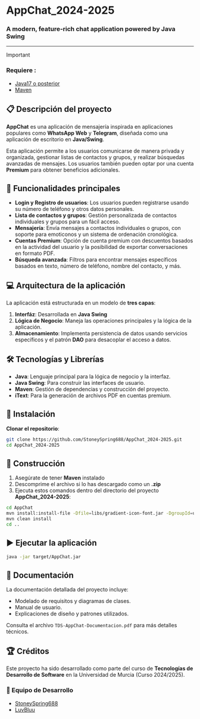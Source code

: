 # AppChat_2024-2025
### A modern, feature-rich chat application powered by Java Swing

---

> [!IMPORTANT]
> ### Requiere :
> - [Java17 o posterior](https://www.oracle.com/es/java/technologies/downloads/)
> - [Maven](https://maven.apache.org/download.cgi)

## 📋 Descripción del proyecto
**AppChat** es una aplicación de mensajería inspirada en aplicaciones populares como **WhatsApp Web** y **Telegram**, diseñada como una aplicación de escritorio en **Java/Swing**.

Esta aplicación permite a los usuarios comunicarse de manera privada y organizada, gestionar listas de contactos y grupos, y realizar búsquedas avanzadas de mensajes. Los usuarios también pueden optar por una cuenta **Premium** para obtener beneficios adicionales.

## 🚀 Funcionalidades principales
- **Login y Registro de usuarios**: Los usuarios pueden registrarse usando su número de teléfono y otros datos personales.
- **Lista de contactos y grupos**: Gestión personalizada de contactos individuales y grupos para un fácil acceso.
- **Mensajería**: Envía mensajes a contactos individuales o grupos, con soporte para emoticonos y un sistema de ordenación cronológica.
- **Cuentas Premium**: Opción de cuenta premium con descuentos basados en la actividad del usuario y la posibilidad de exportar conversaciones en formato PDF.
- **Búsqueda avanzada**: Filtros para encontrar mensajes específicos basados en texto, número de teléfono, nombre del contacto, y más.

## 💻 Arquitectura de la aplicación
La aplicación está estructurada en un modelo de **tres capas**:
1. **Interfáz**: Desarrollada en **Java Swing**
2. **Lógica de Negocio**: Maneja las operaciones principales y la lógica de la aplicación.
3. **Almacenamiento**: Implementa persistencia de datos usando servicios específicos y el patrón **DAO** para desacoplar el acceso a datos.

## 🛠️ Tecnologías y Librerías
- **Java**: Lenguaje principal para la lógica de negocio y la interfaz.
- **Java Swing**: Para construir las interfaces de usuario.
- **Maven**: Gestión de dependencias y construcción del proyecto.
- **iText**: Para la generación de archivos PDF en cuentas premium.

## 🧩 Instalación
**Clonar el repositorio**:
```bash
git clone https://github.com/StoneySpring688/AppChat_2024-2025.git
cd AppChat_2024-2025
```

## 🔧 Construcción

1. Asegúrate de tener **Maven** instalado 
2. Descomprime el archivo si lo has descargado como un **.zip**
3. Ejecuta estos comandos dentro del directorio del proyecto **AppChat_2024-2025**:

```bash
cd AppChat
mvn install:install-file -Dfile=libs/gradient-icon-font.jar -DgroupId=umu.tds -DartifactId=gradient-icon-font -Dversion=1.0 -Dpackaging=jar
mvn clean install
cd ..
```

## ▶️ Ejecutar la aplicación

```bash
java -jar target/AppChat.jar
```


## 📖 Documentación
La documentación detallada del proyecto incluye:
- Modelado de requisitos y diagramas de clases.
- Manual de usuario.
- Explicaciones de diseño y patrones utilizados.

Consulta el archivo `TDS-AppChat-Documentacion.pdf` para más detalles técnicos.

## 🏆 Créditos
Este proyecto ha sido desarrollado como parte del curso de **Tecnologías de Desarrollo de Software** en la Universidad de Murcia (Curso 2024/2025).

### 👥 Equipo de Desarrollo
- [StoneySpring688](https://github.com/StoneySpring688)
- [LuvBluu](https://github.com/LuvBluu)
